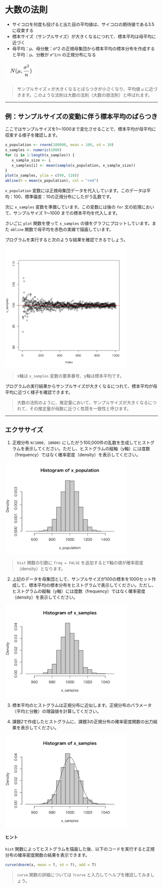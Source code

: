 # 大数の法則

* サイコロを何度も投げると出た目の平均値は、サイコロの期待値である3.5に収束する
* 標本サイズ（サンプルサイズ）が大きくなるにつれて、標本平均は母平均に近づく
* 母平均：μ、母分散：σ^2 の正規母集団から標本平均の標本分布を作成すると平均：μ、分散が `σ^2/n` の正規分布になる

<img src="img/182.png" width="100px">

> サンプルサイズ `n` が大きくなるとばらつきが小さくなり、平均値 `μ` に近づきます。このような法則は大数の法則（大数の弱法則）と呼ばれます。

---

## 例：サンプルサイズの変動に伴う標本平均のばらつき

ここではサンプルサイズを1〜1000まで変化させることで、標本平均が母平均に収束する様子を確認します。

```r
x_population <- rnorm(100000, mean = 100, sd = 10)
x_samples <- numeric(1000)
for (i in 1:length(x_samples)) {
   x_sample_size <- i 
   x_samples[i] <- mean(sample(x_population, x_sample_size))
}
plot(x_samples, ylim = c(90, 110))
abline(h = mean(x_population), col = "red")
```

`x_population` 変数には正規母集団データを代入しています。このデータは平均：100、標準偏差：10の正規分布にしたがう乱数です。

次に `x_samples` 変数を準備しています。この変数には後の `for` 文の処理において、サンプルサイズ 1〜1000 までの標本平均を代入します。

さいごに `plot` 関数を使って `x_samples` の値をグラフにプロットしています。また `abline` 関数で母平均を赤色の実線で描画しています。

プログラムを実行すると次のような結果を確認できるでしょう。

<img src="img/209.png" width="400px">

> x軸は `x_samples` 変数の要素番号、y軸は標本平均です。

プログラムの実行結果からサンプルサイズが大きくなるにつれて、標本平均が母平均に近づく様子を確認できます。

> 大数の法則のように、推定量において、サンプルサイズが大きくなるにつれて、その推定量が母数に近づく性質を一致性と呼びます。

--- 

## エクササイズ

1. 正規分布 `N(1000, 10000)` にしたがう100,000件の乱数を生成してヒストグラムを表示してください。ただし、ヒストグラムの縦軸（y軸）には度数（frequency）ではなく確率密度（density）を表示してください。

<img src="img/214.png" width="400px">

> `hist` 関数の引数に `freq = FALSE` を追加するとY軸の値が確率密度（density）となります。


2. 上記のデータを母集団として、サンプルサイズが100の標本を1000セット作成して、標本平均の標本分布をヒストグラムで表示してください。ただし、ヒストグラムの縦軸（y軸）には度数（frequency）ではなく確率密度（density）を表示してください。

<img src="img/215.png" width="400px">

3. 標本平均のヒストグラムは正規分布に近似します。正規分布のパラメータ（平均と分散）の理論値を計算してください。

4. 課題2で作成したヒストグラムに、課題3の正規分布の確率密度関数の出力結果を表示してください。

<img src="img/216.png" width="400px">

#### ヒント

`hist` 関数によってヒストグラムを描画した後、以下のコードを実行すると正規分布の確率密度関数の結果を表示できます。

```r
curve(dnorm(x, mean = ?, sd = ?), add = T)
```

> `curve` 関数の詳細については `?curve` と入力してヘルプを確認してみましょう。

<!-- 

```
x_population <- rnorm(100000, mean = 1000, sd = 100)
hist(x_population, freq = F)

x_samples <- numeric(1000)
x_sample_size <- 100
for (i in 1:length(x_samples)) {
  x_samples[i] <- mean(sample(x_population, x_sample_size))
}
hist(x_samples, breaks = seq(950, 1050, 5), freq = F)
curve(dnorm(x, mean = 1000, sd = 10), add = T)
```

-->